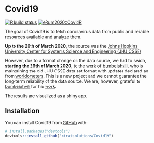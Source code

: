 
<!-- README.md is generated from README.Rmd. Please edit that file -->

# Covid19

<!-- badges: start -->

[![R build
status](https://github.com/miraisolutions/Covid19/workflows/CI-CD/badge.svg)](https://github.com/miraisolutions/Covid19/actions)
[![eRum2020::CovidR](https://badgen.net/https/runkit.io/erum2020-covidr/badge/branches/master/vitalini-covid19?cache=300)](https://milano-r.github.io/erum2020-covidr-contest/vitalini-covid19.html)
<!-- badges: end -->

The goal of Covid19 is to fetch coronavirus data from public and
reliable resources available and analyze them.

**Up to the 26th of March 2020**, the source was the [Johns Hopkins
University Center for Systems Science and Engineering (JHU
CSSE)](https://github.com/CSSEGISandData/COVID-19)

However, due to a format change on the data source, we had to swich,
**starting the 26th of March 2020**, to the
[work](https://github.com/bumbeishvili/covid19-daily-data) of
[bumbeishvili](https://github.com/bumbeishvili), who is maintaining the
old JHU CSSE data set format with updates declared as from
[worldometers](https://www.worldometers.info/coronavirus/). This is a
new project and we cannot guarantee the long-term reliability of the
data source. We are, however, grateful to
[bumbeishvili](https://github.com/bumbeishvili) for his
[work](https://github.com/bumbeishvili/covid19-daily-data).

The results are visualized as a shiny app.

## Installation

You can install Covid19 from [GitHub](https://github.com/) with:

``` r
# install.packages("devtools")
devtools::install_github("miraisolutions/Covid19")
```
